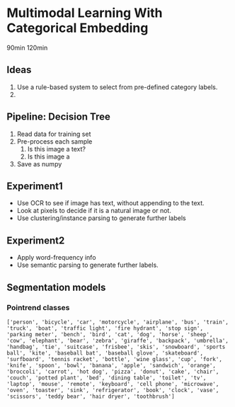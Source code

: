 # Multimodal Learning With Categorical Embedding

90min 120min
## Ideas
1. Use a rule-based system to select from pre-defined category labels.
2. 


## Pipeline: Decision Tree
1. Read data for training set
2. Pre-process each sample
   1. Is this image a text?
   2. Is this image a 
3. Save as numpy



## Experiment1
- Use OCR to see if image has text, without appending to the text.
- Look at pixels to decide if it is a natural image or not.
- Use clustering/instance parsing to generate further labels

## Experiment2
- Apply word-frequency info
- Use semantic parsing to generate further labels.



## Segmentation models

### Pointrend classes
```
['person', 'bicycle', 'car', 'motorcycle', 'airplane', 'bus', 'train', 'truck', 'boat', 'traffic light', 'fire hydrant', 'stop sign', 'parking meter', 'bench', 'bird', 'cat', 'dog', 'horse', 'sheep', 'cow', 'elephant', 'bear', 'zebra', 'giraffe', 'backpack', 'umbrella', 'handbag', 'tie', 'suitcase', 'frisbee', 'skis', 'snowboard', 'sports ball', 'kite', 'baseball bat', 'baseball glove', 'skateboard', 'surfboard', 'tennis racket', 'bottle', 'wine glass', 'cup', 'fork', 'knife', 'spoon', 'bowl', 'banana', 'apple', 'sandwich', 'orange', 'broccoli', 'carrot', 'hot dog', 'pizza', 'donut', 'cake', 'chair', 'couch', 'potted plant', 'bed', 'dining table', 'toilet', 'tv', 'laptop', 'mouse', 'remote', 'keyboard', 'cell phone', 'microwave', 'oven', 'toaster', 'sink', 'refrigerator', 'book', 'clock', 'vase', 'scissors', 'teddy bear', 'hair dryer', 'toothbrush'] 
```

